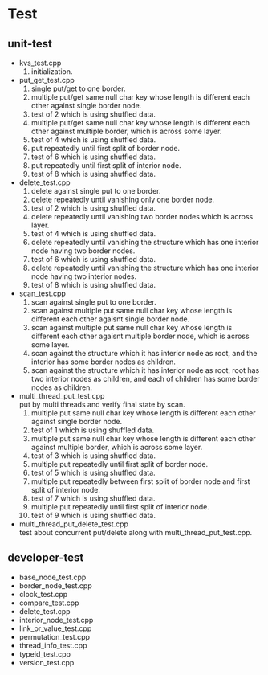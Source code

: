 # Test

## unit-test
- kvs_test.cpp
  1. initialization.
- put_get_test.cpp
  1. single put/get to one border.
  2. multiple put/get same null char key whose length is different each other 
  against single border node.
  3. test of 2 which is using shuffled data.
  4. multiple put/get same null char key whose length is different each other 
  against multiple border, which is across some layer.
  5. test of 4 which is using shuffled data.
  6. put repeatedly until first split of border node.
  7. test of 6 which is using shuffled data.
  8. put repeatedly until first split of interior node.
  9. test of 8 which is using shuffled data.
- delete_test.cpp
  1. delete against single put to one border.
  2. delete repeatedly until vanishing only one border node.
  3. test of 2 which is using shuffled data.
  4. delete repeatedly until vanishing two border nodes which is across layer.
  5. test of 4 which is using shuffled data.
  6. delete repeatedly until vanishing the structure which has one interior node having two border nodes.
  7. test of 6 which is using shuffled data.
  8. delete repeatedly until vanishing the structure which has one interior node having two interior nodes.
  9. test of 8 which is using shuffled data.
- scan_test.cpp
  1. scan against single put to one border.
  2. scan against multiple put same null char key whose length is different each other agaisnt single border node.
  3. scan against multiple put same null char key whose length is different each other agaisnt multiple border node, 
  which is across some layer.
  4. scan against the structure which it has interior node as root, and the interior has some border nodes as children.
  5. scan against the structure which it has interior node as root, root has two interior nodes as children, 
  and each of children has some border nodes as children.
- multi_thread_put_test.cpp<br>
put by multi threads and verify final state by scan.
  1. multiple put same null char key whose length is different each other against single border node.
  2. test of 1 which is using shuffled data.
  3. multiple put same null char key whose length is different each other against multiple border, which is across some layer.
  4. test of 3 which is using shuffled data.
  5. multiple put repeatedly until first split of border node.
  6. test of 5 which is using shuffled data.
  7. multiple put repeatedly between first split of border node and first split of interior node.
  8. test of 7 which is using shuffled data.
  9. multiple put repeatedly until first split of interior node.
  10. test of 9 which is using shuffled data.
- multi_thread_put_delete_test.cpp<br>
test about concurrent put/delete along with 
multi_thread_put_test.cpp.

## developer-test
- base_node_test.cpp
- border_node_test.cpp
- clock_test.cpp
- compare_test.cpp
- delete_test.cpp
- interior_node_test.cpp
- link_or_value_test.cpp
- permutation_test.cpp
- thread_info_test.cpp
- typeid_test.cpp
- version_test.cpp
